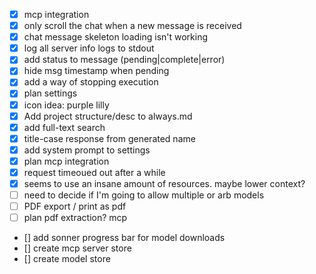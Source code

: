 - [x] mcp integration
- [x] only scroll the chat when a new message is received
- [x] chat message skeleton loading isn't working
- [x] log all server info logs to stdout
- [x] add status to message (pending|complete|error)
- [x] hide msg timestamp when pending
- [x] add a way of stopping execution
- [x] plan settings
- [x] icon idea: purple lilly
- [x] Add project structure/desc to always.md
- [x] add full-text search
- [x] title-case response from generated name
- [x] add system prompt to settings
- [x] plan mcp integration
- [x] request timeoued out after a while
- [x] seems to use an insane amount of resources. maybe lower context?
- [ ] need to decide if I'm going to allow multiple or arb models
- [ ] PDF export / print as pdf
- [ ] plan pdf extraction? mcp
- [] add sonner progress bar for model downloads
- [] create mcp server store
- [] create model store
